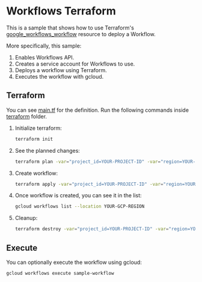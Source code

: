# Workflows Terraform

This is a sample that shows how to use Terraform's [google_workflows_workflow](https://registry.terraform.io/providers/hashicorp/google/latest/docs/resources/workflows_workflow)
resource to deploy a Workflow.

More specifically, this sample:

1. Enables Workflows API.
1. Creates a service account for Workflows to use.
1. Deploys a workflow using Terraform.
1. Executes the workflow with gcloud.

## Terraform

You can see [main.tf](../terraform/main.tf) for the definition. Run the
following commands inside [terraform](../terraform) folder.

1. Initialize terraform:

    ```sh
    terraform init
    ```

1. See the planned changes:

    ```sh
    terraform plan -var="project_id=YOUR-PROJECT-ID" -var="region=YOUR-GCP-REGION"
    ```

1. Create workflow:

    ```sh
    terraform apply -var="project_id=YOUR-PROJECT-ID" -var="region=YOUR-GCP-REGION"
    ```

1. Once workflow is created, you can see it in the list:

    ```sh
    gcloud workflows list --location YOUR-GCP-REGION
    ```

1. Cleanup:

    ```sh
    terraform destroy -var="project_id=YOUR-PROJECT-ID" -var="region=YOUR-GCP-REGION"
    ```

## Execute

You can optionally execute the workflow using gcloud:

```sh
gcloud workflows execute sample-workflow
```
